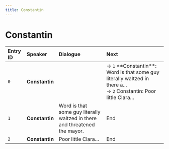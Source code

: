 ```yaml
---
title: Constantin
---
```


# Constantin


| Entry ID | Speaker | Dialogue | Next |
| :------- | :------ | :------- | :------------ |
| `0` | **Constantin** |  | → `1` \*\*Constantin\*\*: Word is that some guy literally waltzed in there a\.\.\.<br>→ `2` Constantin: Poor little Clara\.\.\. |
| `1` | **Constantin** | Word is that some guy literally waltzed in there and threatened the mayor\. | End |
| `2` | **Constantin** | Poor little Clara\.\.\. | End |
